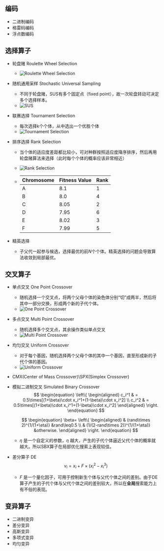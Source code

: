 ## 编码

- 二进制编码
- 格雷码编码
- 浮点数编码



## 选择算子

- 轮盘赌 Roulette Wheel Selection

  - ![Roulette Wheel Selection](https://i.loli.net/2021/02/04/gP3IHO6VnxTkFwl.png)

- 随机通用采样 Stochastic Universal Sampling

  - 不同于轮盘赌，SUS有多个固定点（fixed point），故一次轮盘转动可决定多个选择样本。
  - ![SUS](https://i.loli.net/2021/02/04/FvR2azXUkmbpIq1.png)

- 联赛选择 Tournament Selection

  - 每次选择k个个体，从中选出一个优胜个体
  - ![Tournament Selection](https://www.tutorialspoint.com/genetic_algorithms/images/tournament_selection.jpg)

- 排序选择 Rank Selection

  - 当个体的适应度差距都比较小，可对种群按照适应度降序排序，然后再用轮盘赌算法来选择（此时每个个体的概率应该非常相近）

  - ![Rank Selection](https://i.loli.net/2021/02/04/yHEOI2bJtz9mPoG.png)

  - 
    | Chromosome | Fitness Value | Rank |
    | ---------- | ------------- | ---- |
    | A          | 8.1           | 1    |
    | B          | 8.0           | 4    |
    | C          | 8.05          | 2    |
    | D          | 7.95          | 6    |
    | E          | 8.02          | 3    |
    | F          | 7.99          | 5    |
  
- 精英选择

  - 子父代一起参与候选，选择最优的前$N$个个体。精英选择的问题会导致算法收敛到局部最优。



## 交叉算子

- 单点交叉 One Point Crossover

  - 随机选择一个交叉点，将两个父母个体的染色体分别“切”成两半，然后将其中一部分交换，形成两个新的子代个体。
  - ![One Point Crossover](https://i.loli.net/2021/02/04/5elfxpHSYVCnXkR.png)

- 多点交叉 Multi Point Crossover

  - 随机选择多个交叉点，其余操作类似单点交叉
  - ![Multi Point Crossover](https://i.loli.net/2021/02/04/lZeFvNWTHDVAJhS.png)

- 均匀交叉 Uniform Crossover

  - 对于每个基因，随机选择两个父母个体的其中一个基因，直至形成新的子代个体的基因。
  - ![Uniform Crossover](https://i.loli.net/2021/02/04/wfnOBEULdWr3Qzv.png)

- CMX(Center of Mass Crossover)\SPX(Simplex Crossover)

- 模拟二进制交叉 Simulated Binary Crossover
  $$
  \begin{equation} 
  \left\{
  \begin{aligned} 
  c_i^1 & = 0.5\times[(1+\beta)\cdot x_i^1+(1-\beta)\cdot x_i^2] \\
  c_i^2 & = 0.5\times[(1+\beta)\cdot x_i^1+(1-\beta)\cdot x_i^2] 
  \end{aligned}
  \right.
  \end{equation}
  $$

  $$
  \begin{equation} 
  \beta=
  \left\{
  \begin{aligned} 
  & (rand\times 2)^{1/(1+\eta)} &rand\leq0.5 \\
  & (1/(2-rand\times 2))^{1/(1+\eta)} &otherwise.
  \end{aligned}
  \right. 
  \end{equation}
  $$

  - $\eta$ 是一个自定义的参数，$\eta$ 越大，产生的子代个体逼近父代个体的概率就越大。所以SBX算子在局部优化搜索上表现较佳。

- 差分算子 DE
  $$
  v_i=x_i+F\times (x_i^2-x_i^3)
  $$

  - $F$ 是一个量化因子，可用于控制新生个体与父代个体之间的差别。由于DE算子产生的子代个体与父代个体之间的差别较大，所以在**全局**搜索能力上有不俗的表现。



## 变异算子

- 二进制变异
- 差分变异
- 高斯变异
- 多项式变异
- 均匀变异